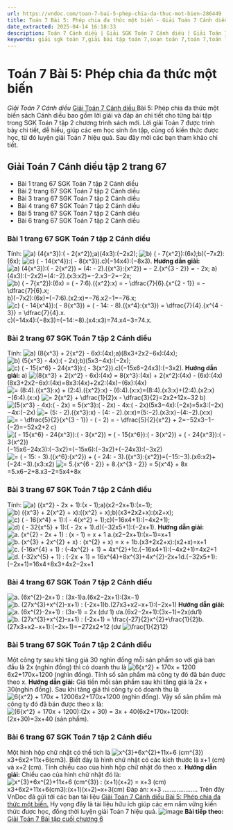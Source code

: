 ```yaml
---
url: https://vndoc.com/toan-7-bai-5-phep-chia-da-thuc-mot-bien-286449
title: Toán 7 Bài 5: Phép chia đa thức một biến - Giải Toán 7 Cánh diều - VnDoc.com
date_extracted: 2025-04-14 16:18:33
description: Toán 7 Cánh diều | Giải SGK Toán 7 Cánh diều | Giải Toán 7 Cánh diều| Giải bài tập Toán 7 Bài 5: Phép chia đa thức một biến bao gồm lời giải chi tiết cho từng bài tập trong SGK Toán 7 tập 2 Cánh diều, mời các bạn tham khảo.
keywords: giải sgk toán 7,giải bài tập toán 7,soạn toán 7,toán 7,toán lớp 7,giải toán 7,sgk toán 7,toan 7,giai toan 7,toán 7 tập 1,toán lớp 7 tập 2,bài tập toán lớp 7,giải bài tập toán lớp 7,sgk toán 7 tập 2,toán 7 cánh diều,giải toán 7 cánh diều,giải toán 7 cánh diều bài 5,Toán 7 cánh diều Bài 5 Phép chia đa thức một biến,Giải Toán 7 bài 5,Bài 5: Phép chia đa thức một biến
---
```


# Toán 7 Bài 5: Phép chia đa thức một biến
 _Giải Toán 7 Cánh diều_
[Giải Toán 7 Cánh diều ](<https://vndoc.com/toan-7-canh-dieu>)Bài 5: Phép chia đa thức một biến sách Cánh diều bao gồm lời giải và đáp án chi tiết cho từng bài tập trong SGK Toán 7 tập 2 chương trình sách mới. Lời giải Toán 7 được trình bày chi tiết, dễ hiểu, giúp các em học sinh ôn tập, củng cố kiến thức được học, từ đó luyện giải Toán 7 hiệu quả. Sau đây mời các bạn tham khảo chi tiết.
## Giải Toán 7 Cánh diều tập 2 trang 67
  * Bài 1 trang 67 SGK Toán 7 tập 2 Cánh diều
  * Bài 2 trang 67 SGK Toán 7 tập 2 Cánh diều
  * Bài 3 trang 67 SGK Toán 7 tập 2 Cánh diều
  * Bài 4 trang 67 SGK Toán 7 tập 2 Cánh diều
  * Bài 5 trang 67 SGK Toán 7 tập 2 Cánh diều
  * Bài 6 trang 67 SGK Toán 7 tập 2 Cánh diều

### Bài 1 trang 67 SGK Toán 7 tập 2 Cánh diều
Tính:
![a\) \(4{x^3}\):\( - 2{x^2}\);](https://i.vdoc.vn/data/image/blank.png)a\)\(4x3\):\(−2x2\);
![b\) \( - 7{x^2}\):\(6x\);](https://i.vdoc.vn/data/image/blank.png)b\)\(−7x2\):\(6x\);
![c\) \( - 14{x^4}\):\( - 8{x^3}\).](https://i.vdoc.vn/data/image/blank.png)c\)\(−14x4\):\(−8x3\).
**Hướng dẫn giải:**
![a\) \(4{x^3}\):\( - 2{x^2}\) = \(4: - 2\).\({x^3}:{x^2}\) = - 2.{x^{3 - 2}} = - 2x;](https://i.vdoc.vn/data/image/blank.png) a\)\(4x3\):\(−2x2\)=\(4:−2\).\(x3:x2\)=−2.x3−2=−2x;
![b\) \( - 7{x^2}\):\(6x\) = \( - 7:6\).\({x^2}:x\) = - \\dfrac{7}{6}.{x^{2 - 1}} = - \\dfrac{7}{6}.x;](https://i.vdoc.vn/data/image/blank.png)b\)\(−7x2\):\(6x\)=\(−7:6\).\(x2:x\)=−76.x2−1=−76.x;
![c\) \( - 14{x^4}\):\( - 8{x^3}\) = \( - 14: - 8\).\({x^4}:{x^3}\) = \\dfrac{7}{4}.{x^{4 - 3}} = \\dfrac{7}{4}.x.](https://i.vdoc.vn/data/image/blank.png)c\)\(−14x4\):\(−8x3\)=\(−14:−8\).\(x4:x3\)=74.x4−3=74.x.
### Bài 2 trang 67 SGK Toán 7 tập 2 Cánh diều
Tính:
![a\) \(8{x^3} + 2{x^2} - 6x\):\(4x\);](https://i.vdoc.vn/data/image/blank.png)a\)\(8x3+2x2−6x\):\(4x\);
![b\) \(5{x^3} - 4x\):\( - 2x\);](https://i.vdoc.vn/data/image/blank.png)b\)\(5x3−4x\):\(−2x\);
![c\) \( - 15{x^6} - 24{x^3}\):\( - 3{x^2}\).](https://i.vdoc.vn/data/image/blank.png)c\)\(−15x6−24x3\):\(−3x2\).
**Hướng dẫn giải:**
a\)
![\(8{x^3} + 2{x^2} - 6x\):\(4x\) = 8{x^3}:\(4x\) + 2{x^2}:\(4x\) - \(6x\):\(4x\)](https://i.vdoc.vn/data/image/blank.png)\(8x3+2x2−6x\):\(4x\)=8x3:\(4x\)+2x2:\(4x\)−\(6x\):\(4x\)
![= \(8:4\).\({x^3}:x\) + \(2:4\).\({x^2}:x\) - \(6:4\).\(x:x\)](https://i.vdoc.vn/data/image/blank.png)=\(8:4\).\(x3:x\)+\(2:4\).\(x2:x\)−\(6:4\).\(x:x\)
![= 2{x^2} + \\dfrac{1}{2}x - \\dfrac{3}{2}](https://i.vdoc.vn/data/image/blank.png)=2x2+12x−32
b\)
![\(5{x^3} - 4x\):\( - 2x\) = 5{x^3}:\( - 2x\) - 4x:\( - 2x\)](https://i.vdoc.vn/data/image/blank.png)\(5x3−4x\):\(−2x\)=5x3:\(−2x\)−4x:\(−2x\)
![= \(5: - 2\).\({x^3}:x\) - \(4: - 2\).\(x:x\)](https://i.vdoc.vn/data/image/blank.png)=\(5:−2\).\(x3:x\)−\(4:−2\).\(x:x\)
![= - \\dfrac{5}{2}{x^{3 - 1}} - \( - 2\) = - \\dfrac{5}{2}{x^2} + 2](https://i.vdoc.vn/data/image/blank.png)=−52x3−1−\(−2\)=−52x2+2
c\)
![\( - 15{x^6} - 24{x^3}\):\( - 3{x^2}\) = \( - 15{x^6}\):\( - 3{x^2}\) + \( - 24{x^3}\):\( - 3{x^2}\)](https://i.vdoc.vn/data/image/blank.png)\(−15x6−24x3\):\(−3x2\)=\(−15x6\):\(−3x2\)+\(−24x3\):\(−3x2\)
![= \( - 15: - 3\).\({x^6}:{x^2}\) + \( - 24: - 3\).\({x^3}:{x^2}\)](https://i.vdoc.vn/data/image/blank.png)=\(−15:−3\).\(x6:x2\)+\(−24:−3\).\(x3:x2\)
![= 5.{x^{6 - 2}} + 8.{x^{3 - 2}} = 5{x^4} + 8x](https://i.vdoc.vn/data/image/blank.png)=5.x6−2+8.x3−2=5x4+8x
### Bài 3 trang 67 SGK Toán 7 tập 2 Cánh diều
Tính:
![a\) \({x^2} - 2x + 1\):\(x - 1\);](https://i.vdoc.vn/data/image/blank.png)a\)\(x2−2x+1\):\(x−1\);
![b\) \({x^3} + 2{x^2} + x\):\({x^2} + x\);](https://i.vdoc.vn/data/image/blank.png)b\)\(x3+2x2+x\):\(x2+x\);
![c\) \( - 16{x^4} + 1\):\( - 4{x^2} + 1\);](https://i.vdoc.vn/data/image/blank.png)c\)\(−16x4+1\):\(−4x2+1\);
![d\) \( - 32{x^5} + 1\):\( - 2x + 1\).](https://i.vdoc.vn/data/image/blank.png)d\)\(−32x5+1\):\(−2x+1\).
**Hướng dẫn giải:**
![a. \(x^{2} - 2x + 1\) : \(x - 1\) = x + 1](https://i.vdoc.vn/data/image/blank.png) a.\(x2−2x+1\):\(x−1\)=x+1
![b. \(x^{3} + 2x^{2} + x\) : \(x^{2} + x\) = x + 1](https://i.vdoc.vn/data/image/blank.png)b.\(x3+2x2+x\):\(x2+x\)=x+1
![c. \(-16x^{4} + 1\) : \(-4x^{2} + 1\) = 4x^{2}+1](https://i.vdoc.vn/data/image/blank.png)c.\(−16x4+1\):\(−4x2+1\)=4x2+1
![d. \(-32x^{5} + 1\) : \(-2x + 1\) = 16x^{4}+8x^{3}+4x^{2}-2x+1](https://i.vdoc.vn/data/image/blank.png)d.\(−32x5+1\):\(−2x+1\)=16x4+8x3+4x2−2x+1
### Bài 4 trang 67 SGK Toán 7 tập 2 Cánh diều
![a. \(6x^{2}-2x+1\) : \(3x-1\)](https://i.vdoc.vn/data/image/blank.png)a.\(6x2−2x+1\):\(3x−1\)
![b. \(27x^{3}+x^{2}-x+1\) : \(-2x+1\)](https://i.vdoc.vn/data/image/blank.png)b.\(27x3+x2−x+1\):\(−2x+1\)
**Hướng dẫn giải:**
![a. \(6x^{2}-2x+1\) : \(3x-1\) = 2x \(dư 1\)](https://i.vdoc.vn/data/image/blank.png) ưa.\(6x2−2x+1\):\(3x−1\)=2x\(dư1\)
![b. \(27x^{3}+x^{2}-x+1\) : \(-2x+1\) = \\frac{-27}{2}x^{2}+\\frac{1}{2}](https://i.vdoc.vn/data/image/blank.png)b.\(27x3+x2−x+1\):\(−2x+1\)=−272x2+12 \(dư ![\\frac{1}{2}](https://i.vdoc.vn/data/image/blank.png)12\)
### Bài 5 trang 67 SGK Toán 7 tập 2 Cánh diều
Một công ty sau khi tăng giá 30 nghìn đồng mỗi sản phẩm so với giá ban đầu là 2x \(nghìn đồng\) thì có doanh thu là ![6{x^2} + 170x + 1200](https://i.vdoc.vn/data/image/blank.png)6x2+170x+1200 \(nghìn đồng\). Tính số sản phẩm mà công ty đó đã bán được theo x.
**Hướng dẫn giải:**
Giá tiền mỗi sản phẩm sau khi tăng giá là 2x + 30\(nghìn đồng\).
Sau khi tăng giá thì công ty có doanh thu là ![6{x^2} + 170x + 1200](https://i.vdoc.vn/data/image/blank.png)6x2+170x+1200 \(nghìn đồng\). Vậy số sản phẩm mà công ty đó đã bán được theo x là:
![\(6{x^2} + 170x + 1200\):\(2x + 30\) = 3x + 40](https://i.vdoc.vn/data/image/blank.png)\(6x2+170x+1200\):\(2x+30\)=3x+40 \(sản phẩm\).
### Bài 6 trang 67 SGK Toán 7 tập 2 Cánh diều
Một hình hộp chữ nhật có thể tích là ![x^{3}+6x^{2}+11x+6 \(cm^{3}\)](https://i.vdoc.vn/data/image/blank.png)x3+6x2+11x+6\(cm3\). Biết đáy là hình chữ nhật có các kích thước là x+1 \(cm\) và x+2 \(cm\). Tính chiều cao của hình hộp chữ nhật đó theo x.
**Hướng dẫn giải:**
Chiều cao của hình chữ nhật đó là:
![x^{3}+6x^{2}+11x+6 \(cm^{3}\) : \(x+1\)\(x+2\) = x+3 \(cm\)](https://i.vdoc.vn/data/image/blank.png)x3+6x2+11x+6\(cm3\):\(x+1\)\(x+2\)=x+3\(cm\)
Đáp án: x+3
....................
Trên đây VnDoc đã gửi tới các bạn tài liệu [Giải Toán 7 Cánh diều Bài 5: Phép chia đa thức một biến.](<https://vndoc.com/toan-7-bai-5-phep-chia-da-thuc-mot-bien-286449>) Hy vọng đây là tài liệu hữu ích giúp các em nắm vững kiến thức được học, đồng thời luyện giải Toán 7 hiệu quả.
![image](https://i.vdoc.vn/data/image/2022/08/26/ban-tay.svg) **Bài tiếp theo:** [Giải Toán 7 Bài tập cuối chương 6](<https://vndoc.com/toan-7-bai-tap-cuoi-chuong-6-canh-dieu-286552>)
